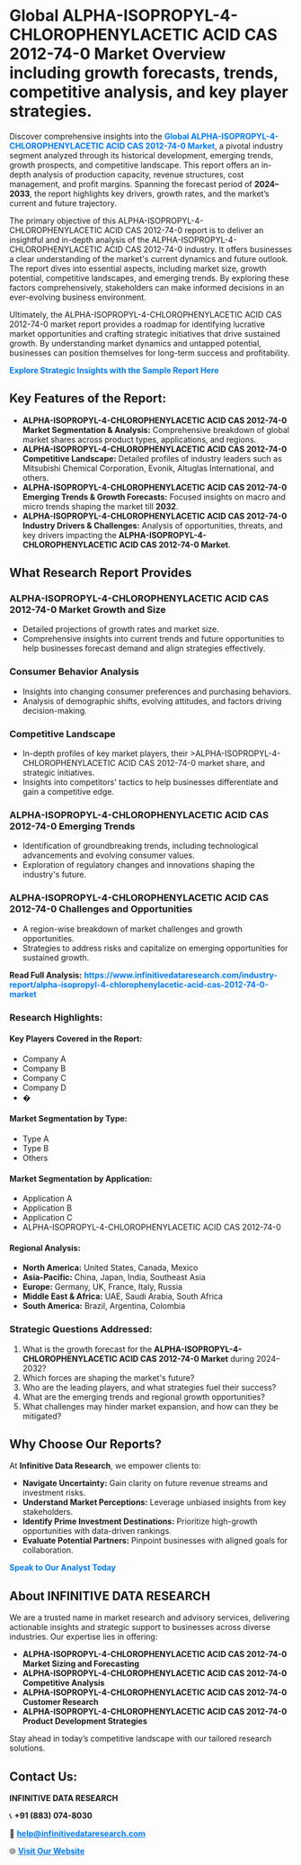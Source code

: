 <h1>Global ALPHA-ISOPROPYL-4-CHLOROPHENYLACETIC ACID CAS 2012-74-0 Market Overview including growth forecasts, trends, competitive analysis, and key player strategies.</h1>
<p>
Discover comprehensive insights into the 
<a href="https://www.infinitivedataresearch.com/industry-report/alpha-isopropyl-4-chlorophenylacetic-acid-cas-2012-74-0-market" rel="dofollow" style="color: #007BFF; text-decoration: none;"><strong>Global ALPHA-ISOPROPYL-4-CHLOROPHENYLACETIC ACID CAS 2012-74-0 Market</strong></a>, a pivotal industry segment analyzed through its historical development, emerging trends, growth prospects, and competitive landscape. This report offers an in-depth analysis of production capacity, revenue structures, cost management, and profit margins. Spanning the forecast period of <strong>2024–2033</strong>, the report highlights key drivers, growth rates, and the market’s current and future trajectory.
</p>
<p>
The primary objective of this ALPHA-ISOPROPYL-4-CHLOROPHENYLACETIC ACID CAS 2012-74-0 report is to deliver an insightful and in-depth analysis of the ALPHA-ISOPROPYL-4-CHLOROPHENYLACETIC ACID CAS 2012-74-0 industry. It offers businesses a clear understanding of the market's current dynamics and future outlook. The report dives into essential aspects, including market size, growth potential, competitive landscapes, and emerging trends. By exploring these factors comprehensively, stakeholders can make informed decisions in an ever-evolving business environment.
</p>
<p>
Ultimately, the ALPHA-ISOPROPYL-4-CHLOROPHENYLACETIC ACID CAS 2012-74-0 market report provides a roadmap for identifying lucrative market opportunities and crafting strategic initiatives that drive sustained growth. By understanding market dynamics and untapped potential, businesses can position themselves for long-term success and profitability.
</p>
<p>
<a href="https://www.infinitivedataresearch.com/request-sample/reportId=111722" style="color: #007BFF; text-decoration: none;"><strong>Explore Strategic Insights with the Sample Report Here</strong></a>
</p>

<h2>Key Features of the Report:</h2>
<ul>
<li><strong>ALPHA-ISOPROPYL-4-CHLOROPHENYLACETIC ACID CAS 2012-74-0 Market Segmentation & Analysis:</strong> Comprehensive breakdown of global market shares across product types, applications, and regions.</li>
<li><strong>ALPHA-ISOPROPYL-4-CHLOROPHENYLACETIC ACID CAS 2012-74-0 Competitive Landscape:</strong> Detailed profiles of industry leaders such as Mitsubishi Chemical Corporation, Evonik, Altuglas International, and others.</li>
<li><strong>ALPHA-ISOPROPYL-4-CHLOROPHENYLACETIC ACID CAS 2012-74-0 Emerging Trends & Growth Forecasts:</strong> Focused insights on macro and micro trends shaping the market till <strong>2032</strong>.</li>
<li><strong>ALPHA-ISOPROPYL-4-CHLOROPHENYLACETIC ACID CAS 2012-74-0 Industry Drivers & Challenges:</strong> Analysis of opportunities, threats, and key drivers impacting the <strong>ALPHA-ISOPROPYL-4-CHLOROPHENYLACETIC ACID CAS 2012-74-0 Market</strong>.</li>
</ul>

<h2>What Research Report Provides</h2>
<h3>ALPHA-ISOPROPYL-4-CHLOROPHENYLACETIC ACID CAS 2012-74-0 Market Growth and Size</h3>
<ul>
<li>Detailed projections of growth rates and market size.</li>
<li>Comprehensive insights into current trends and future opportunities to help businesses forecast demand and align strategies effectively.</li>
</ul>

<h3>Consumer Behavior Analysis</h3>
<ul>
<li>Insights into changing consumer preferences and purchasing behaviors.</li>
<li>Analysis of demographic shifts, evolving attitudes, and factors driving decision-making.</li>
</ul>

<h3>Competitive Landscape</h3>
<ul>
<li>In-depth profiles of key market players, their >ALPHA-ISOPROPYL-4-CHLOROPHENYLACETIC ACID CAS 2012-74-0 market share, and strategic initiatives.</li>
<li>Insights into competitors' tactics to help businesses differentiate and gain a competitive edge.</li>
</ul>

<h3>ALPHA-ISOPROPYL-4-CHLOROPHENYLACETIC ACID CAS 2012-74-0 Emerging Trends</h3>
<ul>
<li>Identification of groundbreaking trends, including technological advancements and evolving consumer values.</li>
<li>Exploration of regulatory changes and innovations shaping the industry's future.</li>
</ul>

<h3>ALPHA-ISOPROPYL-4-CHLOROPHENYLACETIC ACID CAS 2012-74-0 Challenges and Opportunities</h3>
<ul>
<li>A region-wise breakdown of market challenges and growth opportunities.</li>
<li>Strategies to address risks and capitalize on emerging opportunities for sustained growth.</li>
</ul>
<p><strong>Read Full Analysis:</strong> <a href="https://www.infinitivedataresearch.com/industry-report/alpha-isopropyl-4-chlorophenylacetic-acid-cas-2012-74-0-market" rel="dofollow" style="color: #007BFF; text-decoration: none;"><strong>https://www.infinitivedataresearch.com/industry-report/alpha-isopropyl-4-chlorophenylacetic-acid-cas-2012-74-0-market</strong></a></p>
<h3>Research Highlights:</h3>
<h4>Key Players Covered in the Report:</h4>
<ul><li>Company A</li><li>Company B</li><li>Company C</li><li>Company D</li><li>�</li></ul>
<h4>Market Segmentation by Type:</h4>
<ul><li>Type A</li><li>Type B</li><li>Others</li></ul>
<h4>Market Segmentation by Application:</h4>
<ul><li>Application A</li><li>Application B</li><li>Application C</li><li>ALPHA-ISOPROPYL-4-CHLOROPHENYLACETIC ACID CAS 2012-74-0</li></ul>

<h4>Regional Analysis:</h4>
<ul>
<li><strong>North America:</strong> United States, Canada, Mexico</li>
<li><strong>Asia-Pacific:</strong> China, Japan, India, Southeast Asia</li>
<li><strong>Europe:</strong> Germany, UK, France, Italy, Russia</li>
<li><strong>Middle East & Africa:</strong> UAE, Saudi Arabia, South Africa</li>
<li><strong>South America:</strong> Brazil, Argentina, Colombia</li>
</ul>

<h3>Strategic Questions Addressed:</h3>
<ol>
<li>What is the growth forecast for the <strong>ALPHA-ISOPROPYL-4-CHLOROPHENYLACETIC ACID CAS 2012-74-0 Market</strong> during 2024–2032?</li>
<li>Which forces are shaping the market's future?</li>
<li>Who are the leading players, and what strategies fuel their success?</li>
<li>What are the emerging trends and regional growth opportunities?</li>
<li>What challenges may hinder market expansion, and how can they be mitigated?</li>
</ol>

<h2>Why Choose Our Reports?</h2>
<p>At <strong>Infinitive Data Research</strong>, we empower clients to:</p>
<ul>
<li><strong>Navigate Uncertainty:</strong> Gain clarity on future revenue streams and investment risks.</li>
<li><strong>Understand Market Perceptions:</strong> Leverage unbiased insights from key stakeholders.</li>
<li><strong>Identify Prime Investment Destinations:</strong> Prioritize high-growth opportunities with data-driven rankings.</li>
<li><strong>Evaluate Potential Partners:</strong> Pinpoint businesses with aligned goals for collaboration.</li>
</ul>
<p><a href="https://www.infinitivedataresearch.com/industry-report/alpha-isopropyl-4-chlorophenylacetic-acid-cas-2012-74-0-market" rel="dofollow" style="color: #007BFF; text-decoration: none;"><strong>Speak to Our Analyst Today</strong></a></p>

<h2>About INFINITIVE DATA RESEARCH</h2>
<p>We are a trusted name in market research and advisory services, delivering actionable insights and strategic support to businesses across diverse industries. Our expertise lies in offering:</p>
<ul>
<li><strong>ALPHA-ISOPROPYL-4-CHLOROPHENYLACETIC ACID CAS 2012-74-0 Market Sizing and Forecasting</strong></li>
<li><strong>ALPHA-ISOPROPYL-4-CHLOROPHENYLACETIC ACID CAS 2012-74-0 Competitive Analysis</strong></li>
<li><strong>ALPHA-ISOPROPYL-4-CHLOROPHENYLACETIC ACID CAS 2012-74-0 Customer Research</strong></li>
<li><strong>ALPHA-ISOPROPYL-4-CHLOROPHENYLACETIC ACID CAS 2012-74-0 Product Development Strategies</strong></li>
</ul>
<p>Stay ahead in today’s competitive landscape with our tailored research solutions.</p>

<h2>Contact Us:</h2>
<p><strong>INFINITIVE DATA RESEARCH</strong></p>
<p>📞 <strong>+91 (883) 074-8030</strong></p>
<p>📧 <strong><a href="mailto:help@infinitivedataresearch.com" style="color: #007BFF;">help@infinitivedataresearch.com</a></strong></p>
<p>🌐 <strong><a href="https://www.infinitivedataresearch.com" rel="dofollow" style="color: #007BFF;">Visit Our Website</a></strong></p>